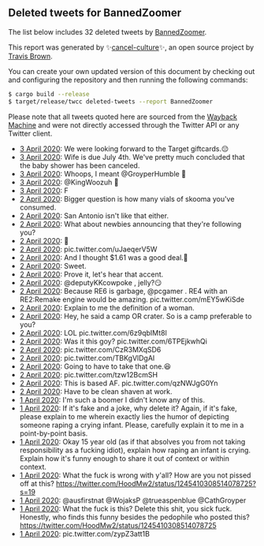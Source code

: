 ## Deleted tweets for BannedZoomer

The list below includes 32 deleted tweets by
[BannedZoomer](https://twitter.com/BannedZoomer).



This report was generated by ✨[cancel-culture](https://github.com/travisbrown/cancel-culture)✨,
an open source project by [Travis Brown](https://twitter.com/travisbrown).

You can create your own updated version of this document by checking out and configuring the
repository and then running the following commands:

```bash
$ cargo build --release
$ target/release/twcc deleted-tweets --report BannedZoomer
```

Please note that all tweets quoted here are sourced from the
[Wayback Machine](https://web.archive.org) and were not directly accessed through the Twitter API or
any Twitter client.

* [ 3 April 2020](https://web.archive.org/web/20200403175933/https://twitter.com/bannedzoomer/status/1246060106590162944): We were looking forward to the Target giftcards.😔 <!--1246060106590162944-->
* [ 3 April 2020](https://web.archive.org/web/20200403175933/https://twitter.com/bannedzoomer/status/1246060106590162944): Wife is due July 4th. We've pretty much concluded that the baby shower has been canceled. <!--1246059446398267394-->
* [ 3 April 2020](https://web.archive.org/web/20200403160158/https://twitter.com/bannedzoomer/status/1245900505701892099): Whoops, I meant  @GroyperHumble  👀 <!--1245901005251907584-->
* [ 3 April 2020](https://web.archive.org/web/20200403160158/https://twitter.com/bannedzoomer/status/1245900505701892099): @KingWoozuh  👀 <!--1245900505701892099-->
* [ 3 April 2020](https://web.archive.org/web/20200403144814/https://twitter.com/bannedzoomer/status/1245865478683119617): F <!--1245865478683119617-->
* [ 2 April 2020](https://web.archive.org/web/20200403023051/https://twitter.com/bannedzoomer/status/1245854875197440002): Bigger question is how many vials of skooma you've consumed. <!--1245854875197440002-->
* [ 2 April 2020](https://web.archive.org/web/20200402174452/https://twitter.com/bannedzoomer/status/1245592538989228033): San Antonio isn't like that either. <!--1245592538989228033-->
* [ 2 April 2020](https://web.archive.org/web/20200402182239/https://twitter.com/bannedzoomer/status/1245551893138505729): What about newbies announcing that they're following you? <!--1245551893138505729-->
* [ 2 April 2020](https://web.archive.org/web/20200402093928/https://twitter.com/bannedzoomer/status/1245549157496086529): 🤨 <!--1245549157496086529-->
* [ 2 April 2020](https://web.archive.org/web/20200402032506/https://twitter.com/bannedzoomer/status/1245547889079783426): pic.twitter.com/uJaeqerV5W <!--1245547889079783426-->
* [ 2 April 2020](https://web.archive.org/web/20200402184459/https://twitter.com/bannedzoomer/status/1245542778806943746): And I thought $1.61 was a good deal.🤔 <!--1245542778806943746-->
* [ 2 April 2020](https://web.archive.org/web/20200402162852/https://twitter.com/bannedzoomer/status/1245542144787570688): Sweet. <!--1245542144787570688-->
* [ 2 April 2020](https://web.archive.org/web/20200402074151/https://twitter.com/bannedzoomer/status/1245541080885604352): Prove it, let's hear that accent. <!--1245541080885604352-->
* [ 2 April 2020](https://web.archive.org/web/20200402113515/https://twitter.com/bannedzoomer/status/1245540265902977026): @deputyKKcowpoke , jelly?😏 <!--1245540265902977026-->
* [ 2 April 2020](https://web.archive.org/web/20200402095924/https://twitter.com/bannedzoomer/status/1245529661339136000): Because RE6 is garbage,  @pcgamer . RE4 with an RE2:Remake engine would be amazing. pic.twitter.com/mEY5wKiSde <!--1245529661339136000-->
* [ 2 April 2020](https://web.archive.org/web/20200402015955/https://twitter.com/bannedzoomer/status/1245525126126297094): Explain to me the definition of a woman. <!--1245525126126297094-->
* [ 2 April 2020](https://web.archive.org/web/20200402023019/https://twitter.com/bannedzoomer/status/1245524964389744640): Hey, he said a camp OR crater. So is a camp preferable to you? <!--1245524964389744640-->
* [ 2 April 2020](https://web.archive.org/web/20200402013816/https://twitter.com/bannedzoomer/status/1245524104024739840): LOL pic.twitter.com/6z9qbIMt8l <!--1245524104024739840-->
* [ 2 April 2020](https://web.archive.org/web/20200402020939/https://twitter.com/bannedzoomer/status/1245523961900744706): Was it this goy? pic.twitter.com/6TPEjkwhQi <!--1245523961900744706-->
* [ 2 April 2020](https://web.archive.org/web/20200402120444/https://twitter.com/bannedzoomer/status/1245522743979802624): pic.twitter.com/CzR3MXqSD6 <!--1245522743979802624-->
* [ 2 April 2020](https://web.archive.org/web/20200402211853/https://twitter.com/bannedzoomer/status/1245522616401698816): pic.twitter.com/TBKgVlDgAI <!--1245522616401698816-->
* [ 2 April 2020](https://web.archive.org/web/20200402051816/https://twitter.com/bannedzoomer/status/1245520777652379652): Going to have to take that one.😆 <!--1245520777652379652-->
* [ 2 April 2020](https://web.archive.org/web/20200402030506/https://twitter.com/bannedzoomer/status/1245520131847065601): pic.twitter.com/tzw12BcmSH <!--1245520634995671042-->
* [ 2 April 2020](https://web.archive.org/web/20200402030506/https://twitter.com/bannedzoomer/status/1245520131847065601): This is based AF. pic.twitter.com/qzNWJgG0Yn <!--1245520131847065601-->
* [ 2 April 2020](https://web.archive.org/web/20200403043532/https://twitter.com/bannedzoomer/status/1245517889651781637): Have to be clean shaven at work. <!--1245517889651781637-->
* [ 1 April 2020](https://web.archive.org/web/20200402174313/https://twitter.com/bannedzoomer/status/1245495533969575936): I'm such a boomer I didn't know any of this. <!--1245495533969575936-->
* [ 1 April 2020](https://web.archive.org/web/20200402065851/https://twitter.com/bannedzoomer/status/1245482325623922689): If it's fake and a joke, why delete it? Again, if it's fake, please explain to me wherein exactly lies the humor of depicting someone raping a crying infant. Please, carefully explain it to me in a point-by-point basis. <!--1245482325623922689-->
* [ 1 April 2020](https://web.archive.org/web/20200402011553/https://twitter.com/bannedzoomer/status/1245471313411608579): Okay 15 year old (as if that absolves you from not taking responsibility as a fucking idiot), explain how raping an infant is crying. Explain how it's funny enough to share it out of context or within context. <!--1245481401589383171-->
* [ 1 April 2020](https://web.archive.org/web/20200402014606/https://twitter.com/bannedzoomer/status/1245473122209447938): What the fuck is wrong with y'all? How are you not pissed off at this?   https://twitter.com/HoodMw2/status/1245410308514078725?s=19 <!--1245473122209447938-->
* [ 1 April 2020](https://web.archive.org/web/20200402050832/https://twitter.com/bannedzoomer/status/1245468012834160648): @ausfirstnat    @WojaksP   @trueaspenblue    @CathGroyper <!--1245471313411608579-->
* [ 1 April 2020](https://web.archive.org/web/20200402050832/https://twitter.com/bannedzoomer/status/1245468012834160648): What the fuck is this? Delete this shit, you sick fuck.   Honestly, who finds this funny besides the pedophile who posted this?  https://twitter.com/HoodMw2/status/1245410308514078725 <!--1245468012834160648-->
* [ 1 April 2020](https://web.archive.org/web/20200402093006/https://twitter.com/bannedzoomer/status/1245418012372619272): pic.twitter.com/zypZ3att1B <!--1245418012372619272-->
